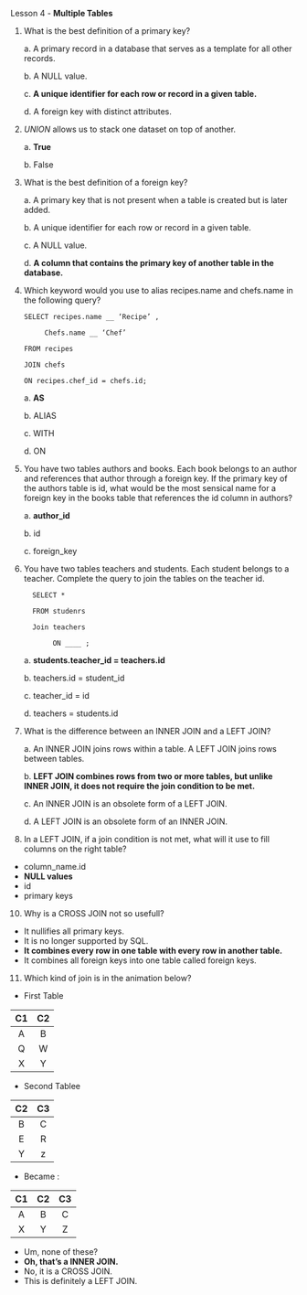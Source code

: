 Lesson 4 - **Multiple Tables**

1.	What is the best definition of a primary key?

     a.  A primary record in a database that serves as a template for all other records.

     b.  A NULL value.

     c.  **A unique identifier for each row or record in a given table.**

     d.  A foreign key with distinct attributes.

2.	*UNION* allows us to stack one dataset on top of another.

    a.  **True**
    
    b.  False
    
3.	What is the best definition of a foreign key?

    a.  A primary key that is not present when a table is created but is later added.
    
    b.	A unique identifier for each row or record in a given table.
    
    c.  A NULL value.
    
    d.  **A column that contains the primary key of another table in the database.**
    
4.	Which keyword would you use to alias recipes.name and chefs.name in the following query?

    	SELECT recipes.name __ ‘Recipe’ ,

      	     Chefs.name __ ‘Chef’

    	FROM recipes

    	JOIN chefs

    	ON recipes.chef_id = chefs.id;

    a.	**AS**
    
    b.  ALIAS
    
    c.  WITH
    
    d.  ON
    
5.	You have two tables authors and books. Each book belongs to an author and references that author through a foreign key. If the primary key of the authors table is id, what would be the most sensical name for a foreign key in the books table that references the id column in authors?

     a. **author_id**
     
     b. id
     
     c. foreign_key
     
6.	You have two tables teachers and students. Each student belongs to a teacher. Complete the query to join the tables on the teacher id.

          SELECT *
     
          FROM studenrs
     
          Join teachers
     
               ON ____ ;

     a. **students.teacher_id = teachers.id**
     
     b. teachers.id = student_id
     
     c. teacher_id = id
     
     d. teachers = students.id
     
7.	What is the difference between an INNER JOIN and a LEFT JOIN?

     a. An INNER JOIN joins rows within a table. A LEFT JOIN joins rows between tables.

     b. **LEFT JOIN combines rows from two or more tables, but unlike INNER JOIN, it does not require the join condition to be met.**

     c. An INNER JOIN is an obsolete form of a LEFT JOIN.

     d. A LEFT JOIN is an obsolete form of an INNER JOIN.

9.	In a LEFT JOIN, if a join condition is not met, what will it use to fill columns on the right table?
-	column_name.id
-	**NULL values**
-	id
-	primary keys
10.	Why is a CROSS JOIN not so usefull?
-	It nullifies all primary keys.
-	It is no longer supported by SQL.
-	**It combines every row in one table with every row in another table.**
-	It combines all foreign keys into one table called foreign keys.
11.	Which kind of join is in the animation below?

- First Table

| C1 | C2 |
|:--:|:--:|
| A  | B  |
| Q  | W  |
| X  | Y  |

- Second Tablee

| C2 | C3 |
|:--:|:--:|
| B  | C  |
| E  | R  |
| Y  | z  |

- Became : 

| C1 | C2 | C3 |
|:--:|:--:|:--:|
| A  | B  | C  |
| X  | Y  | Z  |

-	Um, none of these?
-	**Oh, that’s a INNER JOIN.**
-	No, it is a CROSS JOIN.
-	This is definitely a LEFT JOIN.
